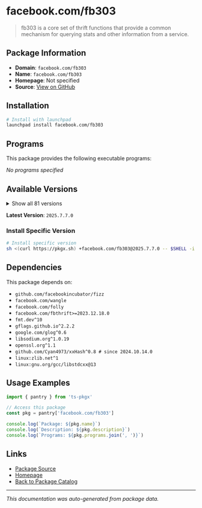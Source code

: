 # facebook.com/fb303

> fb303 is a core set of thrift functions that provide a common mechanism for querying stats and other information from a service.

## Package Information

- **Domain**: `facebook.com/fb303`
- **Name**: `facebook.com/fb303`
- **Homepage**: Not specified
- **Source**: [View on GitHub](https://github.com/pkgxdev/pantry/tree/main/projects/facebook.com/fb303/package.yml)

## Installation

```bash
# Install with launchpad
launchpad install facebook.com/fb303
```

## Programs

This package provides the following executable programs:

*No programs specified*

## Available Versions

<details>
<summary>Show all 81 versions</summary>

- `2025.7.7.0`, `2025.7.14.0`, `2025.6.9.0`, `2025.6.30.0`, `2025.6.23.0`
- `2025.6.2.0`, `2025.6.16.0`, `2025.5.5.0`, `2025.5.26.0`, `2025.5.19.0`
- `2025.5.12.0`, `2025.4.7.0`, `2025.4.28.0`, `2025.4.21.0`, `2025.4.14.0`
- `2025.3.31.0`, `2025.3.3.0`, `2025.3.24.0`, `2025.3.17.0`, `2025.3.10.0`
- `2025.2.3.0`, `2025.2.24.0`, `2025.2.17.0`, `2025.2.10.0`, `2025.1.6.0`
- `2025.1.27.0`, `2025.1.20.0`, `2025.1.13.0`, `2024.9.30.0`, `2024.9.23.0`
- `2024.9.2.0`, `2024.9.16.0`, `2024.8.5.0`, `2024.8.26.0`, `2024.8.19.0`
- `2024.8.12.0`, `2024.7.8.0`, `2024.7.29.0`, `2024.7.22.0`, `2024.7.15.0`
- `2024.7.1.0`, `2024.6.3.0`, `2024.6.24.0`, `2024.6.17.0`, `2024.6.10.0`
- `2024.5.6.0`, `2024.5.27.0`, `2024.5.20.0`, `2024.5.2.0`, `2024.5.13.0`
- `2024.4.8.0`, `2024.4.29.0`, `2024.4.22.0`, `2024.4.15.0`, `2024.4.1.0`
- `2024.3.25.0`, `2024.3.18.0`, `2024.3.11.0`, `2024.2.5.0`, `2024.2.19.0`
- `2024.2.12.0`, `2024.12.9.0`, `2024.12.30.0`, `2024.12.23.0`, `2024.12.2.0`
- `2024.12.16.0`, `2024.11.4.0`, `2024.11.25.0`, `2024.11.18.0`, `2024.11.11.0`
- `2024.10.7.0`, `2024.10.28.0`, `2024.10.21.0`, `2024.10.14.0`, `2024.1.8.0`
- `2024.1.29.0`, `2024.1.22.0`, `2024.1.15.0`, `2024.1.1.0`, `2023.12.25.0`
- `2023.12.18.0`

</details>

**Latest Version**: `2025.7.7.0`

### Install Specific Version

```bash
# Install specific version
sh <(curl https://pkgx.sh) +facebook.com/fb303@2025.7.7.0 -- $SHELL -i
```

## Dependencies

This package depends on:

- `github.com/facebookincubator/fizz`
- `facebook.com/wangle`
- `facebook.com/folly`
- `facebook.com/fbthrift>=2023.12.18.0`
- `fmt.dev^10`
- `gflags.github.io^2.2.2`
- `google.com/glog^0.6`
- `libsodium.org^1.0.19`
- `openssl.org^1.1`
- `github.com/Cyan4973/xxHash^0.8 # since 2024.10.14.0`
- `linux:zlib.net^1`
- `linux:gnu.org/gcc/libstdcxx@13`

## Usage Examples

```typescript
import { pantry } from 'ts-pkgx'

// Access this package
const pkg = pantry['facebook.com/fb303']

console.log(`Package: ${pkg.name}`)
console.log(`Description: ${pkg.description}`)
console.log(`Programs: ${pkg.programs.join(', ')}`)
```

## Links

- [Package Source](https://github.com/pkgxdev/pantry/tree/main/projects/facebook.com/fb303/package.yml)
- [Homepage](#)
- [Back to Package Catalog](../../../package-catalog.md)

---

*This documentation was auto-generated from package data.*
